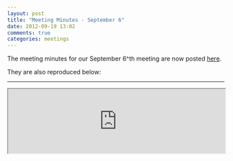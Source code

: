 ```yaml
---
layout: post
title: "Meeting Minutes - September 6"
date: 2012-09-19 13:02
comments: true
categories: meetings
---
```


The meeting minutes for our September 6^th meeting are now posted [here](/meeting-minutes).

They are also reproduced below:

---

<iframe style="width:100%;" src="https://docs.google.com/document/pub?id=1naMwzxUZMzmnp127BeMgYjZk2KYwOZ9hNFl2INH7e64&amp;embedded=true"></iframe>
